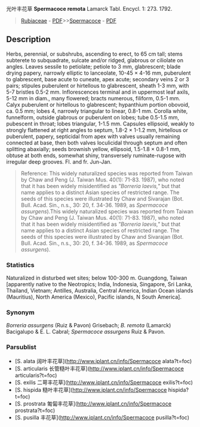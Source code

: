 光叶丰花草 **Spermacoce remota** Lamarck Tabl. Encycl. 1: 273. 1792.

> [Rubiaceae](http://www.iplant.cn/info/Rubiaceae?t=foc) - [PDF](http://www.iplant.cn/foc/pdf/Rubiaceae.pdf)>>[Spermacoce](http://www.iplant.cn/info/Spermacoce?t=foc) - [PDF](http://www.iplant.cn/foc/pdf/Spermacoce.pdf)

## Description

Herbs, perennial, or subshrubs, ascending to erect, to 65 cm tall; stems subterete to subquadrate, sulcate and/or ridged, glabrous or ciliolate on angles. Leaves sessile to petiolate; petiole to 3 mm, glabrescent; blade drying papery, narrowly elliptic to lanceolate, 10-45 × 4-16 mm, puberulent to glabrescent, base acute to cuneate, apex acute; secondary veins 2 or 3 pairs; stipules puberulent or hirtellous to glabrescent, sheath 1-3 mm, with 5-7 bristles 0.5-2 mm. Inflorescences terminal and in uppermost leaf axils, 5-12 mm in diam., many flowered; bracts numerous, filiform, 0.5-1 mm. Calyx puberulent or hirtellous to glabrescent; hypanthium portion obovoid, ca. 0.5 mm; lobes 4, narrowly triangular to linear, 0.8-1 mm. Corolla white, funnelform, outside glabrous or puberulent on lobes; tube 0.5-1.5 mm, pubescent in throat; lobes triangular, 1-1.5 mm. Capsules ellipsoid, weakly to strongly flattened at right angles to septum, 1.8-2 × 1-1.2 mm, hirtellous or puberulent, papery, septicidal from apex with valves usually remaining connected at base, then both valves loculicidal through septum and often splitting abaxially; seeds brownish yellow, ellipsoid, 1.5-1.8 × 0.8-1 mm, obtuse at both ends, somewhat shiny, transversely ruminate-rugose with irregular deep grooves. Fl. and fr. Jun-Jan.


> Reference: 
> This widely naturalized species was reported from Taiwan by Chaw and Peng (J. Taiwan Mus. 40(1): 71-83. 1987), who noted that it has been widely misidentified as *\"Borreria laevis,\"* but that name applies to a distinct Asian species of restricted range. The seeds of this species were illustrated by Chaw and Sivarajan (Bot. Bull. Acad. Sin., n.s., 30: 20, f. 34-36. 1989, as *Spermacoce assurgens*).This widely naturalized species was reported from Taiwan by Chaw and Peng (J. Taiwan Mus. 40(1): 71-83. 1987), who noted that it has been widely misidentified as *\"Borreria laevis,\"* but that name applies to a distinct Asian species of restricted range. The seeds of this species were illustrated by Chaw and Sivarajan (Bot. Bull. Acad. Sin., n.s., 30: 20, f. 34-36. 1989, as *Spermacoce assurgens*).

### Statistics
Naturalized in disturbed wet sites; below 100-300 m. Guangdong, Taiwan [apparently native to the Neotropics; India, Indonesia, Singapore, Sri Lanka, Thailand, Vietnam; Antilles, Australia, Central America, Indian Ocean islands (Mauritius), North America (Mexico), Pacific islands, N South America].

### Synonym
*Borreria assurgens* (Ruiz & Pavon) Grisebach; *B. remota* (Lamarck) Bacigalupo & E. L. Cabral; *Spermacoce assurgens* Ruiz & Pavon.



### Parsublist

* [S.  alata  阔叶丰花草](http://www.iplant.cn/info/Spermacoce alata?t=foc)
* [S.  articularis  长管糙叶丰花草](http://www.iplant.cn/info/Spermacoce articularis?t=foc)
* [S.  exilis  二萼丰花草](http://www.iplant.cn/info/Spermacoce exilis?t=foc)
* [S.  hispida  糙叶丰花草](http://www.iplant.cn/info/Spermacoce hispida?t=foc)
* [S.  prostrata  匍匐丰花草](http://www.iplant.cn/info/Spermacoce prostrata?t=foc)
* [S.  pusilla  丰花草](http://www.iplant.cn/info/Spermacoce pusilla?t=foc)
